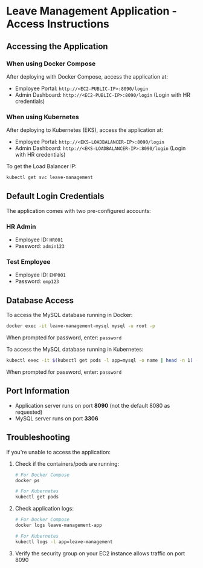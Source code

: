 # Leave Management Application - Access Instructions

## Accessing the Application

### When using Docker Compose

After deploying with Docker Compose, access the application at:

- Employee Portal: `http://<EC2-PUBLIC-IP>:8090/login`
- Admin Dashboard: `http://<EC2-PUBLIC-IP>:8090/login` (Login with HR credentials)

### When using Kubernetes

After deploying to Kubernetes (EKS), access the application at:

- Employee Portal: `http://<EKS-LOADBALANCER-IP>:8090/login`
- Admin Dashboard: `http://<EKS-LOADBALANCER-IP>:8090/login` (Login with HR credentials)

To get the Load Balancer IP:
```bash
kubectl get svc leave-management
```

## Default Login Credentials

The application comes with two pre-configured accounts:

### HR Admin
- Employee ID: `HR001`
- Password: `admin123`

### Test Employee
- Employee ID: `EMP001`
- Password: `emp123`

## Database Access

To access the MySQL database running in Docker:

```bash
docker exec -it leave-management-mysql mysql -u root -p
```
When prompted for password, enter: `password`

To access the MySQL database running in Kubernetes:

```bash
kubectl exec -it $(kubectl get pods -l app=mysql -o name | head -n 1) -- mysql -u root -p
```
When prompted for password, enter: `password`

## Port Information

- Application server runs on port **8090** (not the default 8080 as requested)
- MySQL server runs on port **3306**

## Troubleshooting

If you're unable to access the application:

1. Check if the containers/pods are running:
   ```bash
   # For Docker Compose
   docker ps
   
   # For Kubernetes
   kubectl get pods
   ```

2. Check application logs:
   ```bash
   # For Docker Compose
   docker logs leave-management-app
   
   # For Kubernetes
   kubectl logs -l app=leave-management
   ```

3. Verify the security group on your EC2 instance allows traffic on port 8090
